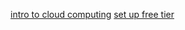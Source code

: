[intro to cloud computing](https://laxman3452.github.io/Cloud-Computing/intro-to-cloud-computing/)
[set up free tier](https://laxman3452.github.io/Cloud-Computing/set-up-free-tier/)

